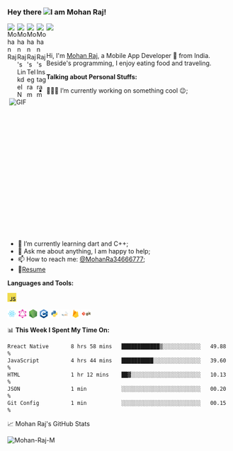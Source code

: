 ### Hey there <img src="https://media.giphy.com/media/hvRJCLFzcasrR4ia7z/giphy.gif" width="25px">I am Mohan Raj!

<a href="https://twitter.com/MohanRa34666777?s=08">
  <img align="left" alt="Mohan Raj" | Twitter" width="22px" src="https://cdn.jsdelivr.net/npm/simple-icons@v3/icons/twitter.svg" />
</a>
<a href="https://www.linkedin.com/in/mohan-raj-m-21a73a19b/">
  <img align="left" alt="Mohan Raj's LinkdeIN" width="22px" src="https://cdn.jsdelivr.net/npm/simple-icons@v3/icons/linkedin.svg" />
</a>
<a href="https://t.me/Mohan_Raj_M">
  <img align="left" alt="Mohan Raj's Telegram" width="22px" src="https://cdn.jsdelivr.net/npm/simple-icons@v3/icons/telegram.svg" />
</a>
<a href="https://www.instagram.com/mighty_mohan._/">
  <img align="left" alt="Mohan Raj's Instagram" width="22px" src="https://cdn.jsdelivr.net/npm/simple-icons@v3/icons/instagram.svg" />
</a>


![](https://visitor-badge.glitch.me/badge?page_id=Mohan-Raj-M)

<br />

Hi, I'm [Mohan Raj](), a Mobile App Developer 🚀 from India. Beside's programming, I enjoy eating food and traveling.

  <img align="right" alt="GIF" src="https://github.com/abhisheknaiidu/abhisheknaiidu/blob/master/code.gif?raw=true" width="500" height="320" />
  
**Talking about Personal Stuffs:**

- 👨🏽‍💻 I’m currently working on something cool :wink:;
- 🌱 I’m currently learning dart and C++; 
- 💬 Ask me about anything, I am happy to help;
- 📫 How to reach me: [@MohanRa34666777](https://twitter.com/MohanRa34666777?s=08);
- 📝[Resume]()

**Languages and Tools:**  

<code><img height="20" src="https://raw.githubusercontent.com/github/explore/80688e429a7d4ef2fca1e82350fe8e3517d3494d/topics/javascript/javascript.png"></code>

<code><img height="20" src="https://raw.githubusercontent.com/github/explore/80688e429a7d4ef2fca1e82350fe8e3517d3494d/topics/react/react.png"></code>
<code><img height="20" src="https://raw.githubusercontent.com/github/explore/5c058a388828bb5fde0bcafd4bc867b5bb3f26f3/topics/graphql/graphql.png"></code>
<code><img height="20" src="https://raw.githubusercontent.com/github/explore/80688e429a7d4ef2fca1e82350fe8e3517d3494d/topics/nodejs/nodejs.png"></code>
<code><img height="20" src="https://raw.githubusercontent.com/github/explore/80688e429a7d4ef2fca1e82350fe8e3517d3494d/topics/cpp/cpp.png"></code>
<code><img height="20" src="https://raw.githubusercontent.com/github/explore/80688e429a7d4ef2fca1e82350fe8e3517d3494d/topics/python/python.png"></code>
<code><img height="20" src="https://raw.githubusercontent.com/github/explore/80688e429a7d4ef2fca1e82350fe8e3517d3494d/topics/mysql/mysql.png"></code>
<code><img height="20" src="https://raw.githubusercontent.com/github/explore/80688e429a7d4ef2fca1e82350fe8e3517d3494d/topics/firebase/firebase.png"></code>
<code><img height="20" src="https://raw.githubusercontent.com/github/explore/80688e429a7d4ef2fca1e82350fe8e3517d3494d/topics/git/git.png"></code>

📊 **This Week I Spent My Time On:**
<!--START_SECTION:waka-->
```text
Rreact Native       8 hrs 58 mins   ████████████▒░░░░░░░░░░░░   49.88 % 
JavaScript          4 hrs 44 mins   ██████████░░░░░░░░░░░░░░░   39.60 % 
HTML                1 hr 12 mins    ██▓░░░░░░░░░░░░░░░░░░░░░░   10.13 % 
JSON                1 min           ░░░░░░░░░░░░░░░░░░░░░░░░░   00.20 % 
Git Config          1 min           ░░░░░░░░░░░░░░░░░░░░░░░░░   00.15 % 
```
<!--END_SECTION:waka-->



<summary>📈 Mohan Raj's GitHub Stats</summary>

<p> <img src="https://github-readme-stats.vercel.app/api?username=Mohan-Raj-M&show_icons=true&theme=gotham" alt="Mohan-Raj-M" />



